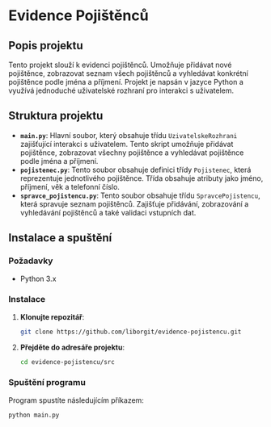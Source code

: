 # Evidence Pojištěnců

## Popis projektu
Tento projekt slouží k evidenci pojištěnců. Umožňuje přidávat nové pojištěnce, zobrazovat seznam všech pojištěnců a vyhledávat konkrétní pojištěnce podle jména a příjmení. Projekt je napsán v jazyce Python a využívá jednoduché uživatelské rozhraní pro interakci s uživatelem.

## Struktura projektu

- **`main.py`**: Hlavní soubor, který obsahuje třídu `UzivatelskeRozhrani` zajišťující interakci s uživatelem. Tento skript umožňuje přidávat pojištěnce, zobrazovat všechny pojištěnce a vyhledávat pojištěnce podle jména a příjmení.
- **`pojistenec.py`**: Tento soubor obsahuje definici třídy `Pojistenec`, která reprezentuje jednotlivého pojištěnce. Třída obsahuje atributy jako jméno, příjmení, věk a telefonní číslo.
- **`spravce_pojistencu.py`**: Tento soubor obsahuje třídu `SpravcePojistencu`, která spravuje seznam pojištěnců. Zajišťuje přidávání, zobrazování a vyhledávání pojištěnců a také validaci vstupních dat.

## Instalace a spuštění

### Požadavky
- Python 3.x

### Instalace
1. **Klonujte repozitář**:
    ```bash
    git clone https://github.com/liborgit/evidence-pojistencu.git
    ```
2. **Přejděte do adresáře projektu**:
    ```bash
    cd evidence-pojistencu/src
    ```

### Spuštění programu
Program spustíte následujícím příkazem:
```bash
python main.py
